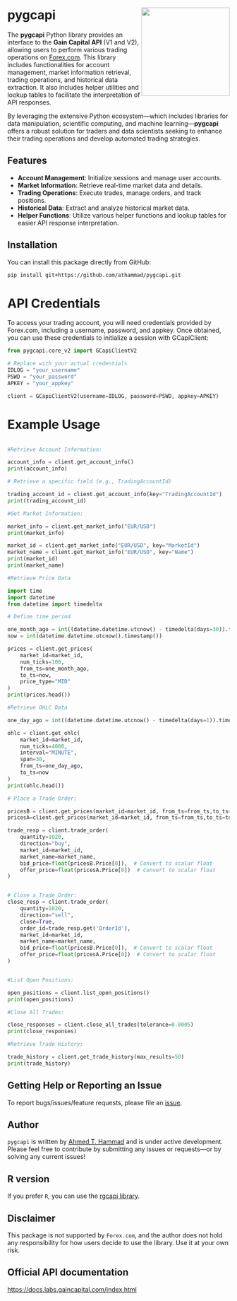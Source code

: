 

# pygcapi <img src="./logo_pygcapi.png" align="right" height="200"/>

The **pygcapi** Python library provides an interface to the **Gain Capital API** (V1 and V2), allowing users to perform various trading operations on [Forex.com](https://forex.com). This library includes functionalities for account management, market information retrieval, trading operations, and historical data extraction. It also includes helper utilities and lookup tables to facilitate the interpretation of API responses.

By leveraging the extensive Python ecosystem—which includes libraries for data manipulation, scientific computing, and machine learning—**pygcapi** offers a robust solution for traders and data scientists seeking to enhance their trading operations and develop automated trading strategies.

## Features

- **Account Management**: Initialize sessions and manage user accounts.
- **Market Information**: Retrieve real-time market data and details.
- **Trading Operations**: Execute trades, manage orders, and track positions.
- **Historical Data**: Extract and analyze historical market data.
- **Helper Functions**: Utilize various helper functions and lookup tables for easier API response interpretation.

## Installation
<!---

You can install this package directly from PyPI using `pip`:

```bash
pip install pygcapi
```
Or from GitHub:

```bash
pip install git+https://github.com/athammad/pygcapi.git
```
--->


You can install this package directly from GitHub:

```bash
pip install git+https://github.com/athammad/pygcapi.git
```

# API Credentials

To access your trading account, you will need credentials provided by Forex.com, including a username, password, and appkey. Once obtained, you can use these credentials to initialize a session with GCapiClient:


```python
from pygcapi.core_v2 import GCapiClientV2

# Replace with your actual credentials
IDLOG = "your_username"
PSWD = "your_password"
APKEY = "your_appkey"

client = GCapiClientV2(username=IDLOG, password=PSWD, appkey=APKEY)
```

# Example Usage



```python

#Retrieve Account Information:

account_info = client.get_account_info()
print(account_info)

# Retrieve a specific field (e.g., TradingAccountId)

trading_account_id = client.get_account_info(key="TradingAccountId")
print(trading_account_id)

#Get Market Information:

market_info = client.get_market_info("EUR/USD")
print(market_info)

market_id = client.get_market_info("EUR/USD", key="MarketId")
market_name = client.get_market_info("EUR/USD", key="Name")
print(market_id)
print(market_name)

#Retrieve Price Data

import time
import datetime
from datetime import timedelta

# Define time period

one_month_ago = int((datetime.datetime.utcnow() - timedelta(days=30)).timestamp())
now = int(datetime.datetime.utcnow().timestamp())

prices = client.get_prices(
    market_id=market_id,
    num_ticks=100,
    from_ts=one_month_ago,
    to_ts=now,
    price_type="MID"
)
print(prices.head())

#Retrieve OHLC Data

one_day_ago = int((datetime.datetime.utcnow() - timedelta(days=1)).timestamp())

ohlc = client.get_ohlc(
    market_id=market_id,
    num_ticks=4000,
    interval="MINUTE",
    span=30,
    from_ts=one_day_ago,
    to_ts=now
)
print(ohlc.head())

# Place a Trade Order:

pricesB = client.get_prices(market_id=market_id, from_ts=from_ts,to_ts=to_ts, num_ticks=1,price_type="BID")
pricesA=client.get_prices(market_id=market_id, from_ts=from_ts,to_ts=to_ts, num_ticks=1,price_type="ASK")

trade_resp = client.trade_order(
    quantity=1020,
    direction="buy",
    market_id=market_id,
    market_name=market_name,
    bid_price=float(pricesB.Price[0]),  # Convert to scalar float
    offer_price=float(pricesA.Price[0])  # Convert to scalar float
)


# Close a Trade Order:
close_resp = client.trade_order(
    quantity=1020,
    direction="sell",
    close=True,
    order_id=trade_resp.get('OrderId'),
    market_id=market_id,
    market_name=market_name,
    bid_price=float(pricesB.Price[0]),  # Convert to scalar float
    offer_price=float(pricesA.Price[0])  # Convert to scalar float
)


#List Open Positions:

open_positions = client.list_open_positions()
print(open_positions)

#Close All Trades:

close_responses = client.close_all_trades(tolerance=0.0005)
print(close_responses)

#Retrieve Trade History:

trade_history = client.get_trade_history(max_results=50)
print(trade_history)
```
## Getting Help or Reporting an Issue

To report bugs/issues/feature requests, please file an [issue](https://github.com/athammad/pygcapi/issues/).

## Author
`pygcapi` is written by [Ahmed T. Hammad](https://athsas.com/) and is under active development. Please feel free to contribute by submitting any issues or requests—or by solving any current issues!

## R version
If you prefer `R`, you can use the [rgcapi library](https://github.com/athammad/rgcapi/).

## Disclaimer
This package is not supported by `Forex.com`, and the author does not hold any responsibility for how users decide to use the library. Use it at your own risk.


## Official API documentation

https://docs.labs.gaincapital.com/index.html


